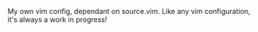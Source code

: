 My own vim config, dependant on source.vim. Like any vim configuration, it's always a work in progress!
